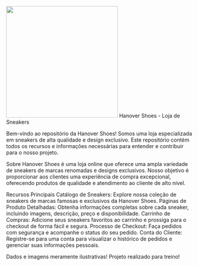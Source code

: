 <img src="https://github.com/Gabrielmemoli/Loja-Sneakers/assets/75430972/logo-sem-fundo.png" width="300" /> 
Hanover Shoes - Loja de Sneakers

Bem-vindo ao repositório da Hanover Shoes! Somos uma loja especializada em sneakers de alta qualidade e design exclusivo. Este repositório contém todos os recursos e informações necessárias para entender e contribuir para o nosso projeto.

Sobre
Hanover Shoes é uma loja online que oferece uma ampla variedade de sneakers de marcas renomadas e designs exclusivos. Nosso objetivo é proporcionar aos clientes uma experiência de compra excepcional, oferecendo produtos de qualidade e atendimento ao cliente de alto nível.

Recursos Principais
Catálogo de Sneakers: Explore nossa coleção de sneakers de marcas famosas e exclusivos da Hanover Shoes.
Páginas de Produto Detalhadas: Obtenha informações completas sobre cada sneaker, incluindo imagens, descrição, preço e disponibilidade.
Carrinho de Compras: Adicione seus sneakers favoritos ao carrinho e prossiga para o checkout de forma fácil e segura.
Processo de Checkout: Faça pedidos com segurança e acompanhe o status do seu pedido.
Conta do Cliente: Registre-se para uma conta para visualizar o histórico de pedidos e gerenciar suas informações pessoais.

Dados e imagens meramente ilustrativas!
Projeto realizado para treino!
